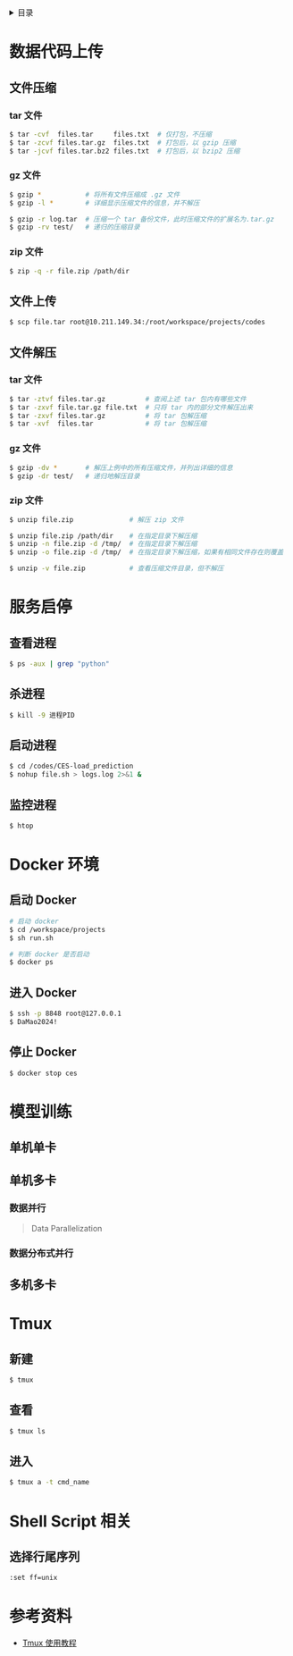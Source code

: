<details><summary>目录</summary><p>

- [数据代码上传](#数据代码上传)
    - [文件压缩](#文件压缩)
        - [tar 文件](#tar-文件)
        - [gz 文件](#gz-文件)
        - [zip 文件](#zip-文件)
    - [文件上传](#文件上传)
    - [文件解压](#文件解压)
        - [tar 文件](#tar-文件-1)
        - [gz 文件](#gz-文件-1)
        - [zip 文件](#zip-文件-1)
- [服务启停](#服务启停)
    - [查看进程](#查看进程)
    - [杀进程](#杀进程)
    - [启动进程](#启动进程)
    - [监控进程](#监控进程)
- [Docker 环境](#docker-环境)
    - [启动 Docker](#启动-docker)
    - [进入 Docker](#进入-docker)
    - [停止 Docker](#停止-docker)
- [模型训练](#模型训练)
    - [单机单卡](#单机单卡)
    - [单机多卡](#单机多卡)
        - [数据并行](#数据并行)
        - [数据分布式并行](#数据分布式并行)
    - [多机多卡](#多机多卡)
- [Tmux](#tmux)
    - [新建](#新建)
    - [查看](#查看)
    - [进入](#进入)
- [Shell Script 相关](#shell-script-相关)
    - [选择行尾序列](#选择行尾序列)
- [参考资料](#参考资料)
</p></details><p></p>

# 数据代码上传

## 文件压缩

### tar 文件

```bash
$ tar -cvf  files.tar     files.txt  # 仅打包，不压缩
$ tar -zcvf files.tar.gz  files.txt  # 打包后，以 gzip 压缩
$ tar -jcvf files.tar.bz2 files.txt  # 打包后，以 bzip2 压缩
```

### gz 文件

```bash
$ gzip *           # 将所有文件压缩成 .gz 文件
$ gzip -l *        # 详细显示压缩文件的信息，并不解压

$ gzip -r log.tar  # 压缩一个 tar 备份文件，此时压缩文件的扩展名为.tar.gz
$ gzip -rv test/   # 递归的压缩目录
```

### zip 文件

```bash
$ zip -q -r file.zip /path/dir
```

## 文件上传

```bash
$ scp file.tar root@10.211.149.34:/root/workspace/projects/codes
```

## 文件解压

### tar 文件

```bash
$ tar -ztvf files.tar.gz          # 查阅上述 tar 包内有哪些文件
$ tar -zxvf file.tar.gz file.txt  # 只将 tar 内的部分文件解压出来
$ tar -zxvf files.tar.gz          # 将 tar 包解压缩
$ tar -xvf  files.tar             # 将 tar 包解压缩
```

### gz 文件

```bash
$ gzip -dv *       # 解压上例中的所有压缩文件，并列出详细的信息
$ gzip -dr test/   # 递归地解压目录
```

### zip 文件

```bash
$ unzip file.zip              # 解压 zip 文件

$ unzip file.zip /path/dir    # 在指定目录下解压缩
$ unzip -n file.zip -d /tmp/  # 在指定目录下解压缩
$ unzip -o file.zip -d /tmp/  # 在指定目录下解压缩，如果有相同文件存在则覆盖

$ unzip -v file.zip           # 查看压缩文件目录，但不解压
```

# 服务启停

## 查看进程

```bash
$ ps -aux | grep "python"
```

## 杀进程

```bash
$ kill -9 进程PID
```

## 启动进程

```bash
$ cd /codes/CES-load_prediction
$ nohup file.sh > logs.log 2>&1 &
```

## 监控进程

```bash
$ htop
```

# Docker 环境

## 启动 Docker

```bash
# 启动 docker
$ cd /workspace/projects
$ sh run.sh

# 判断 docker 是否启动
$ docker ps
```

## 进入 Docker

```bash
$ ssh -p 8848 root@127.0.0.1
$ DaMao2024!
```

## 停止 Docker

```bash
$ docker stop ces
```

# 模型训练

## 单机单卡

## 单机多卡

### 数据并行

> Data Parallelization

### 数据分布式并行

## 多机多卡

# Tmux

## 新建

```bash
$ tmux 
```

## 查看

```bash
$ tmux ls
```

## 进入

```bash
$ tmux a -t cmd_name
```

# Shell Script 相关

## 选择行尾序列

```bash
:set ff=unix
```




# 参考资料

* [Tmux 使用教程](https://www.ruanyifeng.com/blog/2019/10/tmux.html)
